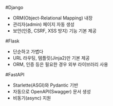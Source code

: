 #Django
- ORM(Object-Relational Mapping) 내장
- 관리자(admin) 페이지 자동 생성
- 보안(인증, CSRF, XSS 방지) 기능 기본 제공

#Flask
- 단순하고 가볍다
- URL 라우팅, 템플릿(Jinja2)만 기본 제공
- ORM, 인증 등은 필요한 경우 외부 라이브러리 사용

#FastAPI
- Starlette(ASGI)와 Pydantic 기반
- 자동으로 OpenAPI(Swagger) 문서 생성
- 비동기(async) 지원

